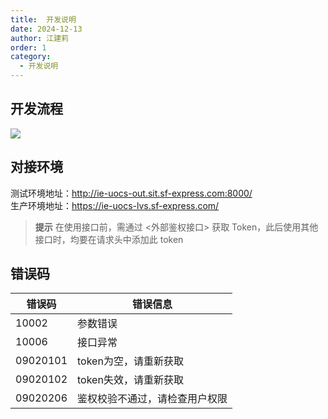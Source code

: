 ```yaml
---
title:  开发说明
date: 2024-12-13
author: 江建莉
order: 1
category:
  - 开发说明
---
```



## 开发流程

![](https://ie-uocs-core-shenzhen-futian1-oss.sf-express.com/v1.2/AUTH_IE-UOCS-CORE/sfosspublic001/test/aaa.png)

## 对接环境
测试环境地址：http://ie-uocs-out.sit.sf-express.com:8000/	
生产环境地址：https://ie-uocs-lvs.sf-express.com/

  > **提示**
  > 在使用接口前，需通过 <外部鉴权接口> 获取 Token，此后使用其他接口时，均要在请求头中添加此 token




## 错误码
| 错误码   | 错误信息                       |
| -------- | ------------------------------ |
| 10002    | 参数错误                       |
| 10006    | 接口异常                       |
| 09020101 | token为空，请重新获取          |
| 09020102 | token失效，请重新获取          |
| 09020206 | 鉴权校验不通过，请检查用户权限 |

